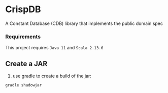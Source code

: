 # CrispDB
A Constant Database (CDB) library that implements the public domain spec

### Requirements
This project requires `Java 11` and `Scala 2.13.6`

## Create a JAR
1. use gradle to create a build of the jar:
```
gradle shadowjar
```
